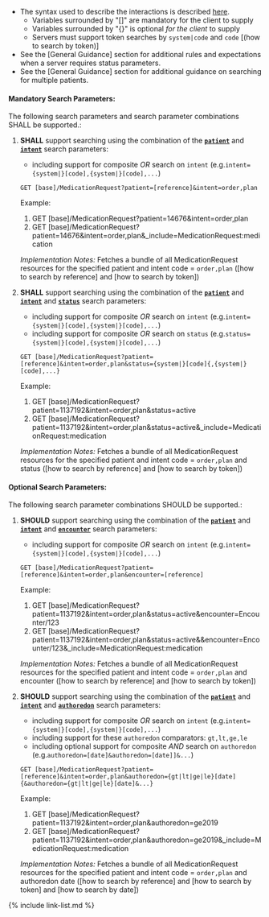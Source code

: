 - The syntax used to describe the interactions is described [here](general-guidance.html#search-syntax).
  - Variables surrounded by "\[\]" are mandatory for the client to supply
  - Variables surrounded by "\{\}" is optional *for the client* to supply
  - Servers must support token searches by `system|code` and `code` [(how to search by token)]
- See the [General Guidance] section for additional rules and expectations when a server requires status parameters.
- See the [General Guidance] section for additional guidance on searching for multiple patients.

#### Mandatory Search Parameters:

The following search parameters and search parameter combinations SHALL be supported.:

1. **SHALL** support searching using the combination of the **[`patient`](SearchParameter-us-core-medicationrequest-patient.html)** and **[`intent`](SearchParameter-us-core-medicationrequest-intent.html)** search parameters:
    - including support for composite *OR* search on `intent` (e.g.`intent={system|}[code],{system|}[code],...`)

    `GET [base]/MedicationRequest?patient=[reference]&intent=order,plan`

    Example:
    
      1. GET [base]/MedicationRequest?patient=14676&amp;intent=order,plan
      1. GET [base]/MedicationRequest?patient=14676&amp;intent=order,plan&amp;_include=MedicationRequest:medication

    *Implementation Notes:* Fetches a bundle of all MedicationRequest resources for the specified patient and intent code = `order,plan` ([how to search by reference] and [how to search by token])

1. **SHALL** support searching using the combination of the **[`patient`](SearchParameter-us-core-medicationrequest-patient.html)** and **[`intent`](SearchParameter-us-core-medicationrequest-intent.html)** and **[`status`](SearchParameter-us-core-medicationrequest-status.html)** search parameters:
    - including support for composite *OR* search on `intent` (e.g.`intent={system|}[code],{system|}[code],...`)
    - including support for composite *OR* search on `status` (e.g.`status={system|}[code],{system|}[code],...`)

    `GET [base]/MedicationRequest?patient=[reference]&intent=order,plan&status={system|}[code]{,{system|}[code],...}`

    Example:
    
      1. GET [base]/MedicationRequest?patient=1137192&amp;intent=order,plan&amp;status=active
      1. GET [base]/MedicationRequest?patient=1137192&amp;intent=order,plan&amp;status=active&amp;_include=MedicationRequest:medication

    *Implementation Notes:* Fetches a bundle of all MedicationRequest resources for the specified patient and intent  code = `order,plan` and status ([how to search by reference] and [how to search by token])


#### Optional Search Parameters:

The following search parameter combinations SHOULD be supported.:

1. **SHOULD** support searching using the combination of the **[`patient`](SearchParameter-us-core-medicationrequest-patient.html)** and **[`intent`](SearchParameter-us-core-medicationrequest-intent.html)** and **[`encounter`](SearchParameter-us-core-medicationrequest-encounter.html)** search parameters:
    - including support for composite *OR* search on `intent` (e.g.`intent={system|}[code],{system|}[code],...`)

    `GET [base]/MedicationRequest?patient=[reference]&intent=order,plan&encounter=[reference]`

    Example:
    
      1. GET [base]/MedicationRequest?patient=1137192&amp;intent=order,plan&amp;status=active&amp;encounter=Encounter/123
      1. GET [base]/MedicationRequest?patient=1137192&amp;intent=order,plan&amp;status=active&amp;&amp;encounter=Encounter/123&amp;_include=MedicationRequest:medication

    *Implementation Notes:* Fetches a bundle of all MedicationRequest resources for the specified patient and intent  code = `order,plan` and encounter ([how to search by reference] and [how to search by token])

1. **SHOULD** support searching using the combination of the **[`patient`](SearchParameter-us-core-medicationrequest-patient.html)** and **[`intent`](SearchParameter-us-core-medicationrequest-intent.html)** and **[`authoredon`](SearchParameter-us-core-medicationrequest-authoredon.html)** search parameters:
    - including support for composite *OR* search on `intent` (e.g.`intent={system|}[code],{system|}[code],...`)
    - including support for these `authoredon` comparators: `gt,lt,ge,le`
    - including optional support for composite *AND* search on `authoredon` (e.g.`authoredon=[date]&authoredon=[date]]&...`)

    `GET [base]/MedicationRequest?patient=[reference]&intent=order,plan&authoredon={gt|lt|ge|le}[date]{&authoredon={gt|lt|ge|le}[date]&...}`

    Example:
    
      1. GET [base]/MedicationRequest?patient=1137192&amp;intent=order,plan&amp;authoredon=ge2019
      1. GET [base]/MedicationRequest?patient=1137192&amp;intent=order,plan&amp;authoredon=ge2019&amp;_include=MedicationRequest:medication

    *Implementation Notes:* Fetches a bundle of all MedicationRequest resources for the specified patient and intent  code = `order,plan` and authoredon date ([how to search by reference] and [how to search by token] and [how to search by date])



{% include link-list.md %}